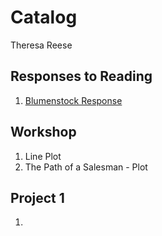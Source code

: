 # Catalog

Theresa Reese

## Responses to Reading
 1. [Blumenstock Response](https://github.com/theresareese/workshop1/blob/master/blumenstock.md)

## Workshop

1. Line Plot
2. The Path of a Salesman - Plot

## Project 1

1.
